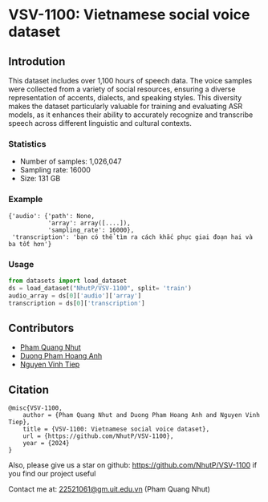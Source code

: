
# VSV-1100: Vietnamese social voice dataset
## Introdution

This dataset includes over 1,100 hours of speech data. The voice samples were collected from a variety of social resources, ensuring a diverse representation of accents, dialects, and speaking styles. This diversity makes the dataset particularly valuable for training and evaluating ASR models, as it enhances their ability to accurately recognize and transcribe speech across different linguistic and cultural contexts.

### Statistics
- Number of samples: 1,026,047
- Sampling rate: 16000
- Size: 131 GB


### Example
```
{'audio': {'path': None,
           'array': array([....]),
           'sampling_rate': 16000},
 'transcription': 'bạn có thể tìm ra cách khắc phục giai đoạn hai và ba tốt hơn'} 
```

### Usage

```python
from datasets import load_dataset
ds = load_dataset("NhutP/VSV-1100", split= 'train')
audio_array = ds[0]['audio']['array']
transcription = ds[0]['transcription']
```


## Contributors
 
- [Pham Quang Nhut](https://github.com/NhutP) 
- [Duong Pham Hoang Anh](https://github.com/HoangAnh109)
- [Nguyen Vinh Tiep](https://github.com/tiep-mmlab)


## Citation

```
@misc{VSV-1100,
    author = {Pham Quang Nhut and Duong Pham Hoang Anh and Nguyen Vinh Tiep},
    title = {VSV-1100: Vietnamese social voice dataset},
    url = {https://github.com/NhutP/VSV-1100},
    year = {2024}
}
```
Also, please give us a star on github: https://github.com/NhutP/VSV-1100 if you find our project useful


Contact me at: 22521061@gm.uit.edu.vn (Pham Quang Nhut)
